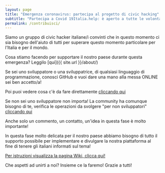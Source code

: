 ```yaml
---
layout: page
title: "Emergenza coronavirus: partecipa al progetto di civic hacking"
subtitle: "Partecipa a Covid 19Italia.help: è aperto a tutte le volontarie e tutti i volontari che desiderano collaborare."
permalink: /contribuisci/
---
```


Siamo un gruppo di civic hacker italiane/i convinti che in questo momento ci sia bisogno dell'aiuto di tutti per superare questo momento particolare per l'Italia e per il mondo.

Cosa stiamo facendo per supportare il nostro paese durante questa emergenza? Leggilo [qui]({{ site.url }}/about/)

Se sei uno sviluppatore o una sviluppatrice, di qualsiasi linguaggio di programmazione, conosci GitHub e vuoi dare una mano alla messa ONLINE sei ben accetto/a!

Poi puoi vedere cosa c'è da fare direttamente [cliccando qui](https://github.com/emergenzeHack/covid19italia/issues)

Se non sei uno sviluppatore non importa! La community ha comunque bisogno di te,
verifica le operazioni da svolgere "per non sviluppatori" [cliccando qui](https://github.com/emergenzeHack/covid19italia/issues)

Anche solo un commento, un contatto, un'idea in questa fase è molto importante!

In questa fase molto delicata per il nostro paese abbiamo bisogno di tutto il supporto possibile per implementare e divulgare la nostra piattaforma al fine di tenere gli italiani informati sul tema!

[Per istruzioni visualizza la pagina Wiki, clicca qui!](https://www.covid19italia.help/wiki/)

Che aspetti ad unirti a noi?
Insieme ce la faremo!
Grazie a tutti!
